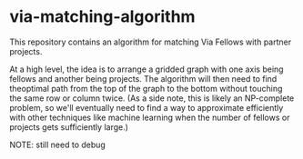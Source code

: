 # via-matching-algorithm
This repository contains an algorithm for matching Via Fellows with partner projects. 

At a high level, the idea is to arrange a gridded graph with one axis being fellows and another being projects. The algorithm will then need to find theoptimal path from the top of the graph to the bottom without touching the same row or column twice. (As a side note, this is likely an NP-complete problem, so we'll eventually need to find a way to approximate efficiently with other techniques like machine learning when the number of fellows or projects gets sufficiently large.) 

NOTE: still need to debug
